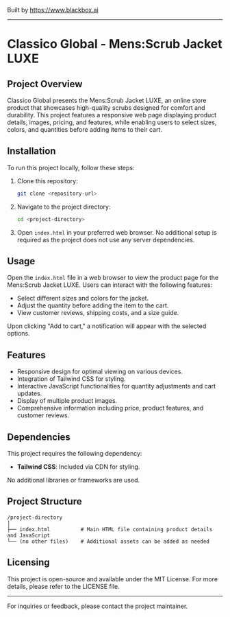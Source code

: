 
Built by https://www.blackbox.ai

---

# Classico Global - Mens:Scrub Jacket LUXE

## Project Overview
Classico Global presents the Mens:Scrub Jacket LUXE, an online store product that showcases high-quality scrubs designed for comfort and durability. This project features a responsive web page displaying product details, images, pricing, and features, while enabling users to select sizes, colors, and quantities before adding items to their cart.

## Installation
To run this project locally, follow these steps:

1. Clone this repository:
   ```bash
   git clone <repository-url>
   ```
2. Navigate to the project directory:
   ```bash
   cd <project-directory>
   ```

3. Open `index.html` in your preferred web browser. No additional setup is required as the project does not use any server dependencies.

## Usage
Open the `index.html` file in a web browser to view the product page for the Mens:Scrub Jacket LUXE. Users can interact with the following features:
- Select different sizes and colors for the jacket.
- Adjust the quantity before adding the item to the cart.
- View customer reviews, shipping costs, and a size guide.

Upon clicking "Add to cart," a notification will appear with the selected options.

## Features
- Responsive design for optimal viewing on various devices.
- Integration of Tailwind CSS for styling.
- Interactive JavaScript functionalities for quantity adjustments and cart updates.
- Display of multiple product images.
- Comprehensive information including price, product features, and customer reviews.

## Dependencies
This project requires the following dependency:
- **Tailwind CSS**: Included via CDN for styling.

No additional libraries or frameworks are used.

## Project Structure
```
/project-directory
│
├── index.html          # Main HTML file containing product details and JavaScript
└── (no other files)    # Additional assets can be added as needed
```

## Licensing
This project is open-source and available under the MIT License. For more details, please refer to the LICENSE file.

---

For inquiries or feedback, please contact the project maintainer.